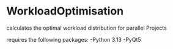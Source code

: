 # WorkloadOptimisation
calculates the optimal workload distribution for parallel Projects

requires the following packages:
-Python 3.13
-PyQt5
